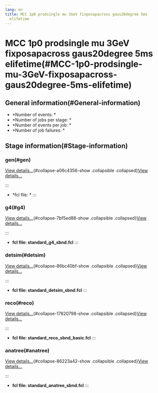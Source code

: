 ```yaml
---
lang: en
title: MCC 1p0 prodsingle mu 3GeV fixposapacross gaus20degree 5ms
  elifetime
---
```




MCC 1p0 prodsingle mu 3GeV fixposapacross gaus20degree 5ms elifetime(#MCC-1p0-prodsingle-mu-3GeV-fixposapacross-gaus20degree-5ms-elifetime)
============================================================================================================================================================



General information(#General-information) 
----------------------------------------------------------

-   \*Number of events: \*
-   \*Number of jobs per stage: \*
-   \*Number of events per job: \*
-   \*Number of job failures: \*



Stage information(#Stage-information) 
------------------------------------------------------



### gen(#gen) 

[View details\...](#){#collapse-a06c4356-show .collapsible
.collapsed}[View details\...](#)

::: 
-   \*fcl file: \*
:::



### g4(#g4) 

[View details\...](#){#collapse-7bf5ed88-show .collapsible
.collapsed}[View details\...](#)

::: 
-   **fcl file: standard\_g4\_sbnd.fcl**
:::



### detsim(#detsim) 

[View details\...](#){#collapse-86bc40bf-show .collapsible
.collapsed}[View details\...](#)

::: 
-   **fcl file: standard\_detsim\_sbnd.fcl**
:::



### reco(#reco) 

[View details\...](#){#collapse-17820798-show .collapsible
.collapsed}[View details\...](#)

::: 
-   **fcl file: standard\_reco\_sbnd\_basic.fcl**
:::



### anatree(#anatree) 

[View details\...](#){#collapse-86223a42-show .collapsible
.collapsed}[View details\...](#)

::: 
-   **fcl file: standard\_anatree\_sbnd.fcl**
:::
